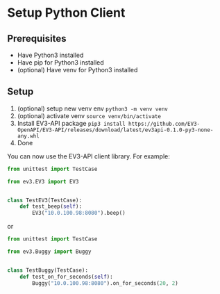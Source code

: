# Setup Python Client

## Prerequisites

- Have Python3 installed
- Have pip for Python3 installed
- (optional) Have venv for Python3 installed

## Setup

1. (optional) setup new venv env `python3 -m venv venv`
2. (optional) activate venv `source venv/bin/activate`
3. Install EV3-API package `pip3 install https://github.com/EV3-OpenAPI/EV3-API/releases/download/latest/ev3api-0.1.0-py3-none-any.whl`
4. Done

You can now use the EV3-API client library. For example:

```python
from unittest import TestCase

from ev3.EV3 import EV3


class TestEV3(TestCase):
    def test_beep(self):
        EV3("10.0.100.98:8080").beep()
```

or

```python
from unittest import TestCase

from ev3.Buggy import Buggy


class TestBuggy(TestCase):
    def test_on_for_seconds(self):
        Buggy("10.0.100.98:8080").on_for_seconds(20, 2)
```
